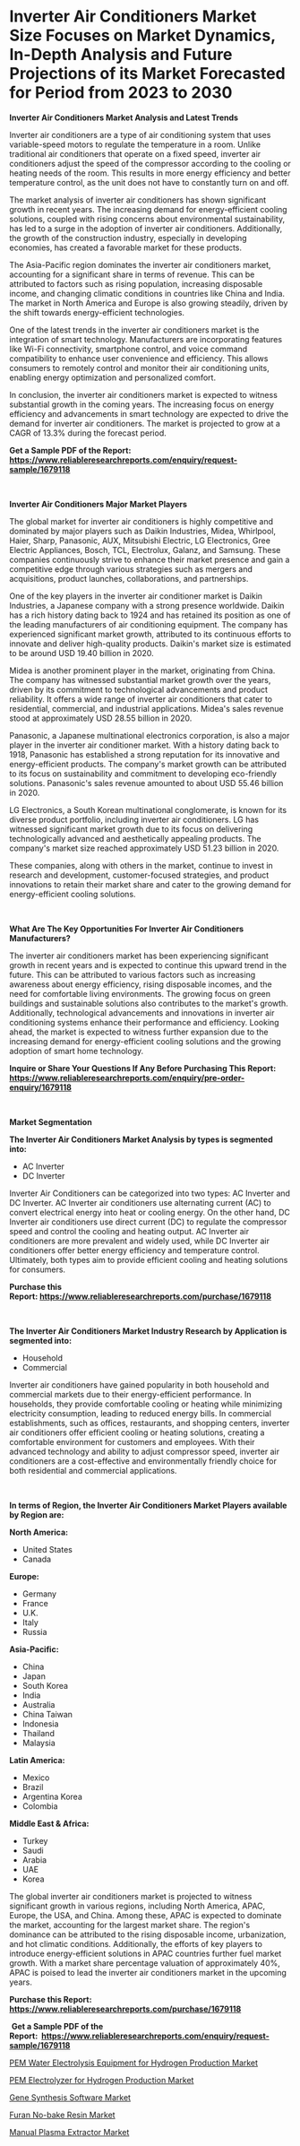 <p><h1>Inverter Air Conditioners Market Size Focuses on Market Dynamics, In-Depth Analysis and Future Projections of its Market Forecasted for Period from 2023 to 2030</h1></p><p><strong>Inverter Air Conditioners Market Analysis and Latest Trends</strong></p>
<p><p>Inverter air conditioners are a type of air conditioning system that uses variable-speed motors to regulate the temperature in a room. Unlike traditional air conditioners that operate on a fixed speed, inverter air conditioners adjust the speed of the compressor according to the cooling or heating needs of the room. This results in more energy efficiency and better temperature control, as the unit does not have to constantly turn on and off.</p><p>The market analysis of inverter air conditioners has shown significant growth in recent years. The increasing demand for energy-efficient cooling solutions, coupled with rising concerns about environmental sustainability, has led to a surge in the adoption of inverter air conditioners. Additionally, the growth of the construction industry, especially in developing economies, has created a favorable market for these products.</p><p>The Asia-Pacific region dominates the inverter air conditioners market, accounting for a significant share in terms of revenue. This can be attributed to factors such as rising population, increasing disposable income, and changing climatic conditions in countries like China and India. The market in North America and Europe is also growing steadily, driven by the shift towards energy-efficient technologies.</p><p>One of the latest trends in the inverter air conditioners market is the integration of smart technology. Manufacturers are incorporating features like Wi-Fi connectivity, smartphone control, and voice command compatibility to enhance user convenience and efficiency. This allows consumers to remotely control and monitor their air conditioning units, enabling energy optimization and personalized comfort.</p><p>In conclusion, the inverter air conditioners market is expected to witness substantial growth in the coming years. The increasing focus on energy efficiency and advancements in smart technology are expected to drive the demand for inverter air conditioners. The market is projected to grow at a CAGR of 13.3% during the forecast period.</p></p>
<p><strong>Get a Sample PDF of the Report:&nbsp; <a href="https://www.reliableresearchreports.com/enquiry/request-sample/1679118">https://www.reliableresearchreports.com/enquiry/request-sample/1679118</a></strong></p>
<p>&nbsp;</p>
<p><strong>Inverter Air Conditioners Major Market Players</strong></p>
<p><p>The global market for inverter air conditioners is highly competitive and dominated by major players such as Daikin Industries, Midea, Whirlpool, Haier, Sharp, Panasonic, AUX, Mitsubishi Electric, LG Electronics, Gree Electric Appliances, Bosch, TCL, Electrolux, Galanz, and Samsung. These companies continuously strive to enhance their market presence and gain a competitive edge through various strategies such as mergers and acquisitions, product launches, collaborations, and partnerships.</p><p>One of the key players in the inverter air conditioner market is Daikin Industries, a Japanese company with a strong presence worldwide. Daikin has a rich history dating back to 1924 and has retained its position as one of the leading manufacturers of air conditioning equipment. The company has experienced significant market growth, attributed to its continuous efforts to innovate and deliver high-quality products. Daikin's market size is estimated to be around USD 19.40 billion in 2020.</p><p>Midea is another prominent player in the market, originating from China. The company has witnessed substantial market growth over the years, driven by its commitment to technological advancements and product reliability. It offers a wide range of inverter air conditioners that cater to residential, commercial, and industrial applications. Midea's sales revenue stood at approximately USD 28.55 billion in 2020.</p><p>Panasonic, a Japanese multinational electronics corporation, is also a major player in the inverter air conditioner market. With a history dating back to 1918, Panasonic has established a strong reputation for its innovative and energy-efficient products. The company's market growth can be attributed to its focus on sustainability and commitment to developing eco-friendly solutions. Panasonic's sales revenue amounted to about USD 55.46 billion in 2020.</p><p>LG Electronics, a South Korean multinational conglomerate, is known for its diverse product portfolio, including inverter air conditioners. LG has witnessed significant market growth due to its focus on delivering technologically advanced and aesthetically appealing products. The company's market size reached approximately USD 51.23 billion in 2020.</p><p>These companies, along with others in the market, continue to invest in research and development, customer-focused strategies, and product innovations to retain their market share and cater to the growing demand for energy-efficient cooling solutions.</p></p>
<p>&nbsp;</p>
<p><strong>What Are The Key Opportunities For Inverter Air Conditioners Manufacturers?</strong></p>
<p><p>The inverter air conditioners market has been experiencing significant growth in recent years and is expected to continue this upward trend in the future. This can be attributed to various factors such as increasing awareness about energy efficiency, rising disposable incomes, and the need for comfortable living environments. The growing focus on green buildings and sustainable solutions also contributes to the market's growth. Additionally, technological advancements and innovations in inverter air conditioning systems enhance their performance and efficiency. Looking ahead, the market is expected to witness further expansion due to the increasing demand for energy-efficient cooling solutions and the growing adoption of smart home technology.</p></p>
<p><strong>Inquire or Share Your Questions If Any Before Purchasing This Report: <a href="https://www.reliableresearchreports.com/enquiry/pre-order-enquiry/1679118">https://www.reliableresearchreports.com/enquiry/pre-order-enquiry/1679118</a></strong></p>
<p>&nbsp;</p>
<p><strong>Market Segmentation</strong></p>
<p><strong>The Inverter Air Conditioners Market Analysis by types is segmented into:</strong></p>
<p><ul><li>AC Inverter</li><li>DC Inverter</li></ul></p>
<p><p>Inverter Air Conditioners can be categorized into two types: AC Inverter and DC Inverter. AC Inverter air conditioners use alternating current (AC) to convert electrical energy into heat or cooling energy. On the other hand, DC Inverter air conditioners use direct current (DC) to regulate the compressor speed and control the cooling and heating output. AC Inverter air conditioners are more prevalent and widely used, while DC Inverter air conditioners offer better energy efficiency and temperature control. Ultimately, both types aim to provide efficient cooling and heating solutions for consumers.</p></p>
<p><strong>Purchase this Report:&nbsp;<a href="https://www.reliableresearchreports.com/purchase/1679118">https://www.reliableresearchreports.com/purchase/1679118</a></strong></p>
<p>&nbsp;</p>
<p><strong>The Inverter Air Conditioners Market Industry Research by Application is segmented into:</strong></p>
<p><ul><li>Household</li><li>Commercial</li></ul></p>
<p><p>Inverter air conditioners have gained popularity in both household and commercial markets due to their energy-efficient performance. In households, they provide comfortable cooling or heating while minimizing electricity consumption, leading to reduced energy bills. In commercial establishments, such as offices, restaurants, and shopping centers, inverter air conditioners offer efficient cooling or heating solutions, creating a comfortable environment for customers and employees. With their advanced technology and ability to adjust compressor speed, inverter air conditioners are a cost-effective and environmentally friendly choice for both residential and commercial applications.</p></p>
<p>&nbsp;</p>
<p><strong>In terms of Region, the Inverter Air Conditioners Market Players available by Region are:</strong></p>
<p>
    <p> <strong> North America: </strong>
        <ul>
            <li>United States</li>
            <li>Canada</li>
        </ul>
        </p> 
    <p> <strong> Europe: </strong>
        <ul>
            <li>Germany</li>
            <li>France</li>
            <li>U.K.</li>
            <li>Italy</li>
            <li>Russia</li>
        </ul>
        </p> 
    <p> <strong> Asia-Pacific: </strong>
        <ul>
            <li>China</li>
            <li>Japan</li>
            <li>South Korea</li>
            <li>India</li>
            <li>Australia</li>
            <li>China Taiwan</li>
            <li>Indonesia</li>
            <li>Thailand</li>
            <li>Malaysia</li>
        </ul>
        </p> 
    <p> <strong> Latin America: </strong>
        <ul>
            <li>Mexico</li>
            <li>Brazil</li>
            <li>Argentina Korea</li>
            <li>Colombia</li>
        </ul>
        </p> 
    <p> <strong> Middle East & Africa: </strong>
        <ul>
            <li>Turkey</li>
            <li>Saudi</li>
            <li>Arabia</li>
            <li>UAE</li>
            <li>Korea</li>
        </ul>
    </p>
    </p>
<p><p>The global inverter air conditioners market is projected to witness significant growth in various regions, including North America, APAC, Europe, the USA, and China. Among these, APAC is expected to dominate the market, accounting for the largest market share. The region's dominance can be attributed to the rising disposable income, urbanization, and hot climatic conditions. Additionally, the efforts of key players to introduce energy-efficient solutions in APAC countries further fuel market growth. With a market share percentage valuation of approximately 40%, APAC is poised to lead the inverter air conditioners market in the upcoming years.</p></p>
<p><strong>Purchase this Report: <a href="https://www.reliableresearchreports.com/purchase/1679118">https://www.reliableresearchreports.com/purchase/1679118</a></strong></p>
<p>&nbsp;<strong>Get a Sample PDF of the Report:&nbsp;&nbsp;<a href="https://www.reliableresearchreports.com/enquiry/request-sample/1679118">https://www.reliableresearchreports.com/enquiry/request-sample/1679118</a></strong></p>
<p><strong></strong></p>
<p><p><a href="https://www.linkedin.com/pulse/pem-water-electrolysis-equipment-hydrogen-production-market/">PEM Water Electrolysis Equipment for Hydrogen Production Market</a></p><p><a href="https://www.linkedin.com/pulse/decoding-pem-electrolyzer-hydrogen-production-market-deep/">PEM Electrolyzer for Hydrogen Production Market</a></p><p><a href="https://medium.com/@deirdredavies67/gene-synthesis-software-market-exploring-market-share-market-trends-and-future-growth-7a9d0ee56906">Gene Synthesis Software Market</a></p><p><a href="https://github.com/Chiragrp24/Market-Research-Report-List-1/blob/main/furan-no-bake-resin-market.md">Furan No-bake Resin Market</a></p><p><a href="https://medium.com/@rombilly2345/manual-plasma-extractor-market-size-cagr-trends-2024-2030-d5c7ae6b9ff8">Manual Plasma Extractor Market</a></p></p>